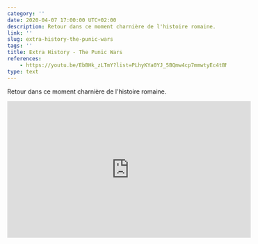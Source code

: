 ```yaml
---
category: ''
date: 2020-04-07 17:00:00 UTC+02:00
description: Retour dans ce moment charnière de l'histoire romaine.
link: ''
slug: extra-history-the-punic-wars
tags: ''
title: Extra History - The Punic Wars
references:
    - https://youtu.be/EbBHk_zLTmY?list=PLhyKYa0YJ_5BQmw4cp7mmwtyEc4tBMUhX 
type: text
---
```

Retour dans ce moment charnière de l'histoire romaine.

<iframe width="560" height="315" src="https://www.youtube-nocookie.com/embed/EbBHk_zLTmY" frameborder="0" allow="accelerometer; autoplay; encrypted-media; gyroscope; picture-in-picture" allowfullscreen></iframe>
